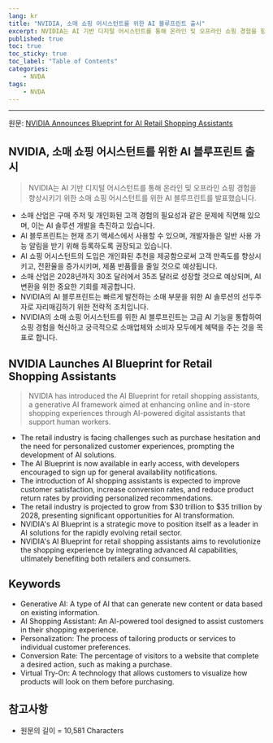 ```yaml
---
lang: kr
title: "NVIDIA, 소매 쇼핑 어시스턴트를 위한 AI 블루프린트 출시"
excerpt: NVIDIA는 AI 기반 디지털 어시스턴트를 통해 온라인 및 오프라인 쇼핑 경험을 향상시키기 위한 소매 쇼핑 어시스턴트를 위한 AI 블루프린트를 발표했습니다.
published: true
toc: true
toc_sticky: true
toc_label: "Table of Contents"
categories:
    - NVDA
tags:
    - NVDA
---
```


---

  원문: [NVIDIA Announces Blueprint for AI Retail Shopping Assistants](https://www.investing.com/news/press-releases/nvidia-announces-blueprint-for-ai-retail-shopping-assistants-93CH-3806881)

## NVIDIA, 소매 쇼핑 어시스턴트를 위한 AI 블루프린트 출시

> NVIDIA는 AI 기반 디지털 어시스턴트를 통해 온라인 및 오프라인 쇼핑 경험을 향상시키기 위한 소매 쇼핑 어시스턴트를 위한 AI 블루프린트를 발표했습니다.


- 소매 산업은 구매 주저 및 개인화된 고객 경험의 필요성과 같은 문제에 직면해 있으며, 이는 AI 솔루션 개발을 촉진하고 있습니다.
- AI 블루프린트는 현재 초기 액세스에서 사용할 수 있으며, 개발자들은 일반 사용 가능 알림을 받기 위해 등록하도록 권장되고 있습니다.
- AI 쇼핑 어시스턴트의 도입은 개인화된 추천을 제공함으로써 고객 만족도를 향상시키고, 전환율을 증가시키며, 제품 반품률을 줄일 것으로 예상됩니다.
- 소매 산업은 2028년까지 30조 달러에서 35조 달러로 성장할 것으로 예상되며, AI 변환을 위한 중요한 기회를 제공합니다.
- NVIDIA의 AI 블루프린트는 빠르게 발전하는 소매 부문을 위한 AI 솔루션의 선두주자로 자리매김하기 위한 전략적 조치입니다.
- NVIDIA의 소매 쇼핑 어시스턴트를 위한 AI 블루프린트는 고급 AI 기능을 통합하여 쇼핑 경험을 혁신하고 궁극적으로 소매업체와 소비자 모두에게 혜택을 주는 것을 목표로 합니다.

## NVIDIA Launches AI Blueprint for Retail Shopping Assistants

> NVIDIA has introduced the AI Blueprint for retail shopping assistants, a generative AI framework aimed at enhancing online and in-store shopping experiences through AI-powered digital assistants that support human workers.


- The retail industry is facing challenges such as purchase hesitation and the need for personalized customer experiences, prompting the development of AI solutions.
- The AI Blueprint is now available in early access, with developers encouraged to sign up for general availability notifications.
- The introduction of AI shopping assistants is expected to improve customer satisfaction, increase conversion rates, and reduce product return rates by providing personalized recommendations.
- The retail industry is projected to grow from $30 trillion to $35 trillion by 2028, presenting significant opportunities for AI transformation.
- NVIDIA's AI Blueprint is a strategic move to position itself as a leader in AI solutions for the rapidly evolving retail sector.
- NVIDIA's AI Blueprint for retail shopping assistants aims to revolutionize the shopping experience by integrating advanced AI capabilities, ultimately benefiting both retailers and consumers.

## Keywords

- Generative AI: A type of AI that can generate new content or data based on existing information.
- AI Shopping Assistant: An AI-powered tool designed to assist customers in their shopping experience.
- Personalization: The process of tailoring products or services to individual customer preferences.
- Conversion Rate: The percentage of visitors to a website that complete a desired action, such as making a purchase.
- Virtual Try-On: A technology that allows customers to visualize how products will look on them before purchasing.

## 참고사항

- 원문의 길이 = 10,581 Characters

